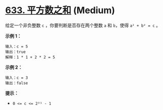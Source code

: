# [633. 平方数之和][link] (Medium)

[link]: https://leetcode.cn/problems/sum-of-square-numbers/

给定一个非负整数 `c` ，你要判断是否存在两个整数 `a` 和 `b`，使得 `a² + b² = c` 。

**示例 1：**

```
输入：c = 5
输出：true
解释：1 * 1 + 2 * 2 = 5
```

**示例 2：**

```
输入：c = 3
输出：false
```

**提示：**

- `0 <= c <= 2³¹ - 1`
